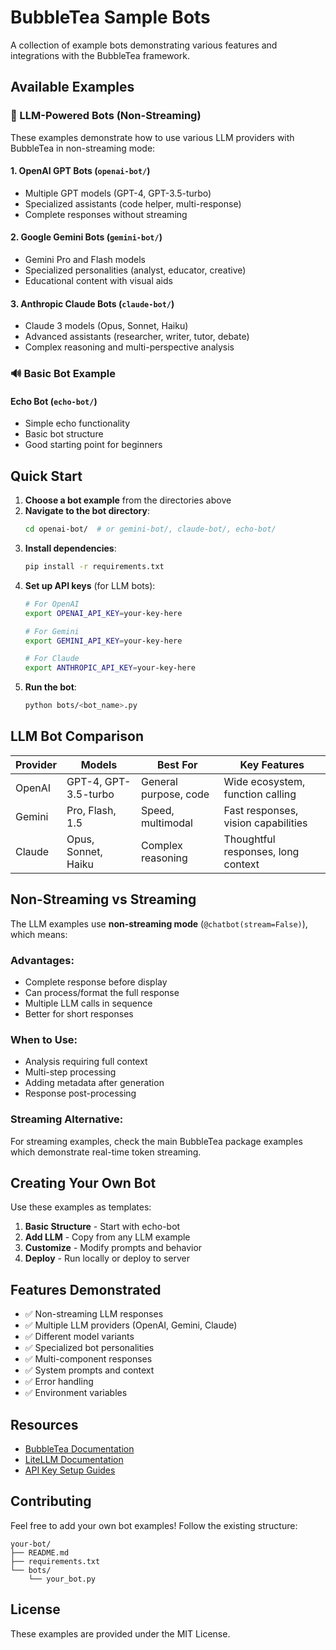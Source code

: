 # BubbleTea Sample Bots

A collection of example bots demonstrating various features and integrations with the BubbleTea framework.

## Available Examples

### 🤖 LLM-Powered Bots (Non-Streaming)

These examples demonstrate how to use various LLM providers with BubbleTea in non-streaming mode:

#### 1. **OpenAI GPT Bots** (`openai-bot/`)
- Multiple GPT models (GPT-4, GPT-3.5-turbo)
- Specialized assistants (code helper, multi-response)
- Complete responses without streaming

#### 2. **Google Gemini Bots** (`gemini-bot/`)
- Gemini Pro and Flash models
- Specialized personalities (analyst, educator, creative)
- Educational content with visual aids

#### 3. **Anthropic Claude Bots** (`claude-bot/`)
- Claude 3 models (Opus, Sonnet, Haiku)
- Advanced assistants (researcher, writer, tutor, debate)
- Complex reasoning and multi-perspective analysis

### 🔊 Basic Bot Example

#### **Echo Bot** (`echo-bot/`)
- Simple echo functionality
- Basic bot structure
- Good starting point for beginners

## Quick Start

1. **Choose a bot example** from the directories above
2. **Navigate to the bot directory**:
   ```bash
   cd openai-bot/  # or gemini-bot/, claude-bot/, echo-bot/
   ```
3. **Install dependencies**:
   ```bash
   pip install -r requirements.txt
   ```
4. **Set up API keys** (for LLM bots):
   ```bash
   # For OpenAI
   export OPENAI_API_KEY=your-key-here
   
   # For Gemini
   export GEMINI_API_KEY=your-key-here
   
   # For Claude
   export ANTHROPIC_API_KEY=your-key-here
   ```
5. **Run the bot**:
   ```bash
   python bots/<bot_name>.py
   ```

## LLM Bot Comparison

| Provider | Models | Best For | Key Features |
|----------|--------|----------|--------------|
| OpenAI | GPT-4, GPT-3.5-turbo | General purpose, code | Wide ecosystem, function calling |
| Gemini | Pro, Flash, 1.5 | Speed, multimodal | Fast responses, vision capabilities |
| Claude | Opus, Sonnet, Haiku | Complex reasoning | Thoughtful responses, long context |

## Non-Streaming vs Streaming

The LLM examples use **non-streaming mode** (`@chatbot(stream=False)`), which means:

### Advantages:
- Complete response before display
- Can process/format the full response
- Multiple LLM calls in sequence
- Better for short responses

### When to Use:
- Analysis requiring full context
- Multi-step processing
- Adding metadata after generation
- Response post-processing

### Streaming Alternative:
For streaming examples, check the main BubbleTea package examples which demonstrate real-time token streaming.

## Creating Your Own Bot

Use these examples as templates:

1. **Basic Structure** - Start with echo-bot
2. **Add LLM** - Copy from any LLM example
3. **Customize** - Modify prompts and behavior
4. **Deploy** - Run locally or deploy to server

## Features Demonstrated

- ✅ Non-streaming LLM responses
- ✅ Multiple LLM providers (OpenAI, Gemini, Claude)
- ✅ Different model variants
- ✅ Specialized bot personalities
- ✅ Multi-component responses
- ✅ System prompts and context
- ✅ Error handling
- ✅ Environment variables

## Resources

- [BubbleTea Documentation](https://docs.bubbletea.dev)
- [LiteLLM Documentation](https://docs.litellm.ai)
- [API Key Setup Guides](#)

## Contributing

Feel free to add your own bot examples! Follow the existing structure:
```
your-bot/
├── README.md
├── requirements.txt
└── bots/
    └── your_bot.py
```

## License

These examples are provided under the MIT License.